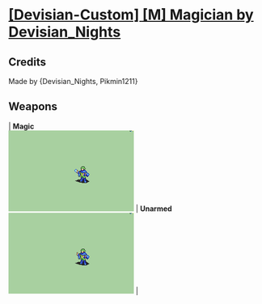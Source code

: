 # [\[Devisian-Custom\] \[M\] Magician by Devisian_Nights](./)
## Credits

Made by {Devisian_Nights, Pikmin1211}

## Weapons

| <b>Magic</b><br/><img alt="Magic animation" src="./6.%20Magic/Magic.gif"/> | <b>Unarmed</b><br/><img alt="Unarmed animation" src="./8.%20Unarmed/Unarmed.gif"/> |

